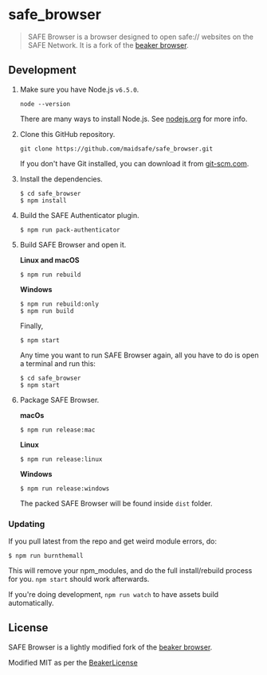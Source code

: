 # safe_browser

> SAFE Browser is a browser designed to open safe:// websites on the SAFE Network. It is a fork of the [beaker browser](https://github.com/pfrazee/beaker/).

## Development

1. Make sure you have Node.js `v6.5.0`.

    ```shell
    node --version
    ```

    There are many ways to install Node.js. See [nodejs.org](https://nodejs.org/en/download/) for more info.

2. Clone this GitHub repository.

    ```shell
    git clone https://github.com/maidsafe/safe_browser.git
    ```
  
    If you don't have Git installed, you can download it from [git-scm.com](https://git-scm.com/downloads).

3. Install the dependencies.

    ``` shell
    $ cd safe_browser
    $ npm install
    ```

4. Build the SAFE Authenticator plugin.

    ```
    $ npm run pack-authenticator
    ```
    
5. Build SAFE Browser and open it.
  
    **Linux and macOS**
    
    ```
    $ npm run rebuild
    ```
    
    **Windows** 
    
    ```
    $ npm run rebuild:only
    $ npm run build
    ```
    Finally,
    
    ```
    $ npm start
    ```

    Any time you want to run SAFE Browser again, all you have to do is open a terminal and run this:

    ``` shell
    $ cd safe_browser
    $ npm start
    ```

6. Package SAFE Browser.
 
    **macOs**
   ```
   $ npm run release:mac
   ```
   
   **Linux**
   ```
   $ npm run release:linux
   ```
   
   **Windows**
   ```
   $ npm run release:windows
   ```
   
    The packed SAFE Browser will be found inside `dist` folder.
    
### Updating

If you pull latest from the repo and get weird module errors, do:

```shell
$ npm run burnthemall
```

This will remove your npm_modules, and do the full install/rebuild process for you. `npm start` should work afterwards.

If you're doing development, `npm run watch` to have assets build automatically.

## License

SAFE Browser is a lightly modified fork of the [beaker browser](https://www.beakerbrowser.com/).

Modified MIT as per the [BeakerLicense](https://github.com/joshuef/beaker/blob/master/BEAKER_LICENSE.md)
